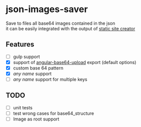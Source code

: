 # json-images-saver

Save to files all base64 images contained in the json  
it can be easily integrated with the output of [static site creator](https://github.com/thecsea/static-site-creator)

## Features
- [ ] gulp support
- [x] support of [angular-base64-upload](https://github.com/adonespitogo/angular-base64-upload) export (default options)
- [x] custom base 64 pattern
- [x] *any name* support
- [ ] *any name* support for multiple keys

## TODO
- [ ] unit tests
- [ ] test wrong cases for base64_structure
- [ ] Image as root support